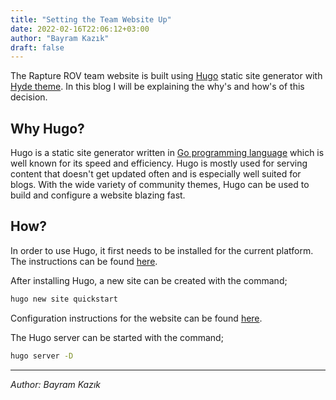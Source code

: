 ```yaml
---
title: "Setting the Team Website Up"
date: 2022-02-16T22:06:12+03:00
author: "Bayram Kazık"
draft: false
---
```


The Rapture ROV team website is built using [Hugo](https://gohugo.io) static site generator with [Hyde theme](https://github.com/spf13/hyde). In this blog I will be explaining the why's and how's of this decision.


## Why Hugo?

Hugo is a static site generator written in [Go programming language](https://go.dev) which is well known for its speed and efficiency. Hugo is mostly used for serving content that doesn't get updated often and is especially well suited for blogs. With the wide variety of community themes, Hugo can be used to build and configure a website blazing fast.


## How?
In order to use Hugo, it first needs to be installed for the current platform. The instructions can be found [here](https://gohugo.io/getting-started/installing).

After installing Hugo, a new site can be created with the command;

```sh
hugo new site quickstart
```

Configuration instructions for the website can be found [here](https://gohugo.io/getting-started/configuration).

The Hugo server can be started with the command;

```sh
hugo server -D
```

---

*Author: Bayram Kazık*
